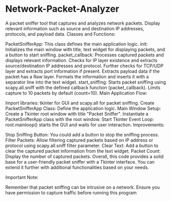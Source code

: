 # Network-Packet-Analyzer
A packet sniffer tool that captures and analyzes network packets. Display relevant information such as source and destination IP addresses, protocols, and payload data.
Classes and Functions:

PacketSnifferApp: This class defines the main application logic. init: Initializes the main window with title, text widget for displaying packets, and a button to start sniffing. packet_callback: Processes captured packets and displays relevant information. Checks for IP layer existence and extracts source/destination IP addresses and protocol. Further checks for TCP/UDP layer and extracts port information if present. Extracts payload data if the packet has a Raw layer. Formats the information and inserts it with a separator line into the text widget. start_sniffing: Starts packet sniffing using scapy.all.sniff with the defined callback function (packet_callback). Limits capture to 10 packets by default (count=10). Main Application Flow:

Import libraries: tkinter for GUI and scapy.all for packet sniffing. Create PacketSnifferApp Class: Define the application logic. Main Window Setup: Create a Tkinter root window with title "Packet Sniffer". Instantiate a PacketSnifferApp class with the root window. Start Tkinter Event Loop: root.mainloop() starts the GUI and waits for user interaction. Improvements:

Stop Sniffing Button: You could add a button to stop the sniffing process. Filter Packets: Allow filtering captured packets based on IP address or protocol using scapy.all.sniff filter parameter. Clear Text: Add a button to clear the captured packet information from the text widget. Packet Count: Display the number of captured packets. Overall, this code provides a solid base for a user-friendly packet sniffer with a Tkinter interface. You can extend it further with additional functionalities based on your needs.

Important Note:

Remember that packet sniffing can be intrusive on a network. Ensure you have permission to capture traffic before running this program
